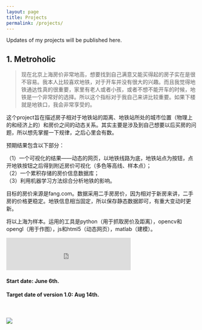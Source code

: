 ```yaml
---
layout: page
title: Projects
permalink: /projects/
---
```


Updates of my projects will be published here.

<h2>1. Metroholic</h2>

>现在北京上海房价非常地高，想要找到自己满意又能买得起的房子实在是很不容易。我本人比较喜欢地铁，对于开车并没有很大的兴趣。而且我觉得地铁通达性真的很重要，家里有老人或者小孩，或者不想不能开车的时候，地铁是一个非常好的选择。所以这个指标对于我自己来讲比较重要。如果下楼就是地铁口，我会非常享受的。

这个project旨在描述房子相对于地铁站的距离、地铁站所处的城市位置（物理上的和经济上的）和房价之间的动态关系。其实主要是涉及到自己想要以后买房的问题，所以想先掌握一下规律，之后心里会有数。

预期结果包含以下部分：

（1）一个可视化的结果——动态的网页，以地铁线路为底，地铁站点为按钮，点开地铁按钮之后得到附近房价可视化（多色等高线、样本点）；<br>
（2）一个累积存储的房价信息数据库；<br>
（3）利用机器学习方法综合分析地铁的影响。

目标的房价来源是fang.com。数据采用二手房房价，因为相对于新房来讲，二手房的价格更稳定。地铁信息相当固定，所以保存静态数据即可，有重大变动时更新。

将以上海为样本。运用的工具是python（用于抓取房价及距离），opencv和opengl（用于作图），js和html5（动态网页），matlab（建模）。

<iframe frameborder="no" border="0" marginwidth="0" marginheight="0" width=330 height=86 src="http://music.163.com/outchain/player?type=2&id=30482601&auto=1&height=66"></iframe>

<h4><b>Start date: June 6th.</b></h4>
<h4><b>Target date of version 1.0: Aug 14th.</b></h4><br>

<br>
<img src="http://ww3.sinaimg.cn/large/be5b4606jw1es1yq49f2oj208509oaaa.jpg">